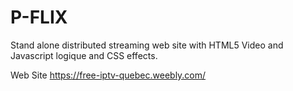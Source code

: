 # P-FLIX

Stand alone distributed streaming web site with HTML5 Video and Javascript logique and CSS effects.

Web Site
https://free-iptv-quebec.weebly.com/
